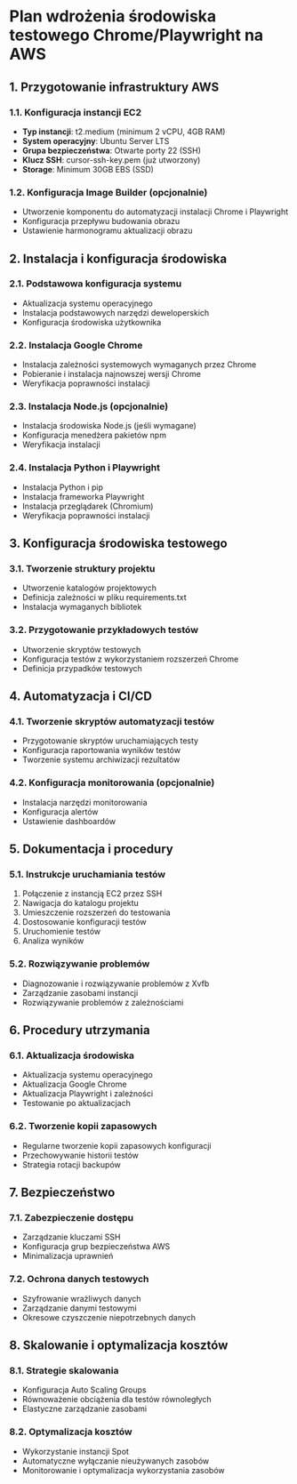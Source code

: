# Plan wdrożenia środowiska testowego Chrome/Playwright na AWS

## 1. Przygotowanie infrastruktury AWS

### 1.1. Konfiguracja instancji EC2
- **Typ instancji**: t2.medium (minimum 2 vCPU, 4GB RAM)
- **System operacyjny**: Ubuntu Server LTS
- **Grupa bezpieczeństwa**: Otwarte porty 22 (SSH)
- **Klucz SSH**: cursor-ssh-key.pem (już utworzony)
- **Storage**: Minimum 30GB EBS (SSD)

### 1.2. Konfiguracja Image Builder (opcjonalnie)
- Utworzenie komponentu do automatyzacji instalacji Chrome i Playwright
- Konfiguracja przepływu budowania obrazu
- Ustawienie harmonogramu aktualizacji obrazu

## 2. Instalacja i konfiguracja środowiska

### 2.1. Podstawowa konfiguracja systemu
- Aktualizacja systemu operacyjnego
- Instalacja podstawowych narzędzi deweloperskich
- Konfiguracja środowiska użytkownika

### 2.2. Instalacja Google Chrome
- Instalacja zależności systemowych wymaganych przez Chrome
- Pobieranie i instalacja najnowszej wersji Chrome
- Weryfikacja poprawności instalacji

### 2.3. Instalacja Node.js (opcjonalnie)
- Instalacja środowiska Node.js (jeśli wymagane)
- Konfiguracja menedżera pakietów npm
- Weryfikacja instalacji

### 2.4. Instalacja Python i Playwright
- Instalacja Python i pip
- Instalacja frameworka Playwright
- Instalacja przeglądarek (Chromium)
- Weryfikacja poprawności instalacji

## 3. Konfiguracja środowiska testowego

### 3.1. Tworzenie struktury projektu
- Utworzenie katalogów projektowych
- Definicja zależności w pliku requirements.txt
- Instalacja wymaganych bibliotek

### 3.2. Przygotowanie przykładowych testów
- Utworzenie skryptów testowych
- Konfiguracja testów z wykorzystaniem rozszerzeń Chrome
- Definicja przypadków testowych

## 4. Automatyzacja i CI/CD

### 4.1. Tworzenie skryptów automatyzacji testów
- Przygotowanie skryptów uruchamiających testy
- Konfiguracja raportowania wyników testów
- Tworzenie systemu archiwizacji rezultatów

### 4.2. Konfiguracja monitorowania (opcjonalnie)
- Instalacja narzędzi monitorowania
- Konfiguracja alertów
- Ustawienie dashboardów

## 5. Dokumentacja i procedury

### 5.1. Instrukcje uruchamiania testów
1. Połączenie z instancją EC2 przez SSH
2. Nawigacja do katalogu projektu
3. Umieszczenie rozszerzeń do testowania
4. Dostosowanie konfiguracji testów
5. Uruchomienie testów
6. Analiza wyników

### 5.2. Rozwiązywanie problemów
- Diagnozowanie i rozwiązywanie problemów z Xvfb
- Zarządzanie zasobami instancji
- Rozwiązywanie problemów z zależnościami

## 6. Procedury utrzymania

### 6.1. Aktualizacja środowiska
- Aktualizacja systemu operacyjnego
- Aktualizacja Google Chrome
- Aktualizacja Playwright i zależności
- Testowanie po aktualizacjach

### 6.2. Tworzenie kopii zapasowych
- Regularne tworzenie kopii zapasowych konfiguracji
- Przechowywanie historii testów
- Strategia rotacji backupów

## 7. Bezpieczeństwo

### 7.1. Zabezpieczenie dostępu
- Zarządzanie kluczami SSH
- Konfiguracja grup bezpieczeństwa AWS
- Minimalizacja uprawnień

### 7.2. Ochrona danych testowych
- Szyfrowanie wrażliwych danych
- Zarządzanie danymi testowymi
- Okresowe czyszczenie niepotrzebnych danych

## 8. Skalowanie i optymalizacja kosztów

### 8.1. Strategie skalowania
- Konfiguracja Auto Scaling Groups
- Równoważenie obciążenia dla testów równoległych
- Elastyczne zarządzanie zasobami

### 8.2. Optymalizacja kosztów
- Wykorzystanie instancji Spot
- Automatyczne wyłączanie nieużywanych zasobów
- Monitorowanie i optymalizacja wykorzystania zasobów 